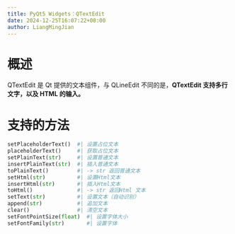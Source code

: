 ```yaml
---
title: PyQt5 Widgets：QTextEdit
date: 2024-12-25T16:07:22+08:00
author: LiangMingJian
---
```


# 概述

QTextEdit 是 Qt 提供的文本组件，与 QLineEdit 不同的是，**QTextEdit 支持多行文字，以及 HTML 的输入。**

# 支持的方法

```python
setPlaceholderText()  #| 设置占位文本
placeholderText()     #| 获取占位文本
setPlainText(str)     #| 设置普通文本
insertPlainText(str)  #| 插入普通文本
toPlainText()         #| -> str 返回普通文本
setHtml(str)          #| 设置Html文本
insertHtml(str)       #| 插入Html文本
toHtml()              #| -> str 返回Html 文本
setText(str)          #| 设置文本（自动识别）
append(str)           #| 追加文本
clear()               #| 清空文本
setFontPointSize(float)  #| 设置字体大小
setFontFamily(str)       #| 设置字体
```

